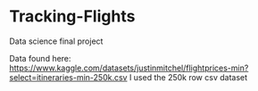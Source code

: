# Tracking-Flights
Data science final project 

Data found here: https://www.kaggle.com/datasets/justinmitchel/flightprices-min?select=itineraries-min-250k.csv 
I used the 250k row csv dataset
